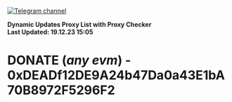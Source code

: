 [![Telegram channel](https://img.shields.io/endpoint?url=https://runkit.io/damiankrawczyk/telegram-badge/branches/master?url=https://t.me/n4z4v0d)](https://t.me/n4z4v0d) 

**Dynamic Updates Proxy List with Proxy Checker**  
**Last Updated: 19.12.23 15:05**

# DONATE (_any evm_) - 0xDEADf12DE9A24b47Da0a43E1bA70B8972F5296F2
